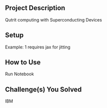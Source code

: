 ## Project Description 
Qutrit computing with Superconducting Devices
## Setup
Example:
1 requires jax for jitting

## How to Use
Run Notebook

## Challenge(s) You Solved
IBM

